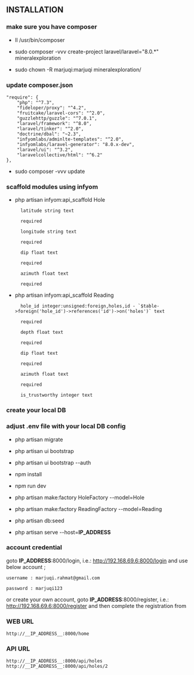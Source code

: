 
## INSTALLATION

### make sure you have composer 

- ll /usr/bin/composer

- sudo composer -vvv create-project laravel/laravel="8.0.*" mineralexploration

- sudo chown -R marjuqi:marjuqi mineralexploration/

### update composer.json

    "require": {
        "php": "^7.3",
        "fideloper/proxy": "^4.2",
        "fruitcake/laravel-cors": "^2.0",
        "guzzlehttp/guzzle": "^7.0.1",
        "laravel/framework": "^8.0",
        "laravel/tinker": "^2.0",
        "doctrine/dbal": "~2.3",
        "infyomlabs/adminlte-templates": "^2.0",
        "infyomlabs/laravel-generator": "8.0.x-dev",
        "laravel/ui": "^3.2",
        "laravelcollective/html": "^6.2"
    },

- sudo composer -vvv update

### scaffold modules using infyom

- php artisan infyom:api_scaffold Hole

		latitude string text

		required

		longitude string text

		required

		dip float text

		required

		azimuth float text

		required

- php artisan infyom:api_scaffold Reading

		hole_id integer:unsigned:foreign,holes,id - `$table->foreign('hole_id')->references('id')->on('holes')` text

		required

		depth float text

		required

		dip float text

		required

		azimuth float text

		required

		is_trustworthy integer text

### create your local DB

### adjust .env file with your local DB config

- php artisan migrate

- php artisan ui bootstrap

- php artisan ui bootstrap --auth

- npm install

- npm run dev

- php artisan make:factory HoleFactory --model=Hole

- php artisan make:factory ReadingFactory --model=Reading

- php artisan db:seed

- php artisan serve --host=__IP_ADDRESS__

### account credential 

goto __IP_ADDRESS__:8000/login, i.e.: http://192.168.69.6:8000/login and use below account ;

	username : marjuqi.rahmat@gmail.com

	password : marjuqi123

or create your own account, goto __IP_ADDRESS__:8000/register, i.e.: http://192.168.69.6:8000/register and then complete the registration from

### WEB URL

	http://__IP_ADDRESS__:8000/home

### API URL 

	http://__IP_ADDRESS__:8000/api/holes
	http://__IP_ADDRESS__:8000/api/holes/2

